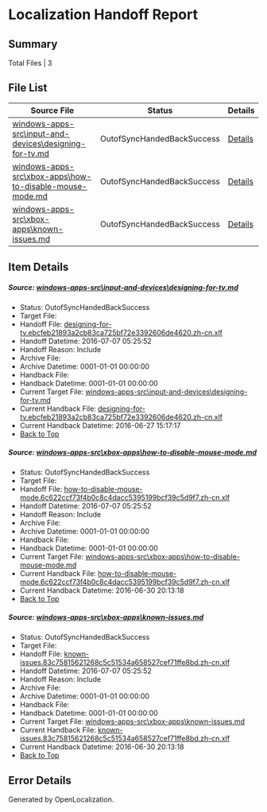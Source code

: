 # <a name='report-top'></a> Localization Handoff Report

## Summary
 Total Files | 3

## File List
 Source File | Status | Details 
 ----------- | ------ | ------- 
 [windows-apps-src\input-and-devices\designing-for-tv.md](https://github.com/Microsoft/windows-apps/blob/6a362b7c1570362ec3e033c809441c2153e9341f/windows-apps-src/input-and-devices/designing-for-tv.md) | OutofSyncHandedBackSuccess | [Details](#b8a35b4cb9b3dba5ad7b0df2089b693dc1a1cda62714)
 [windows-apps-src\xbox-apps\how-to-disable-mouse-mode.md](https://github.com/Microsoft/windows-apps/blob/6f4719c98d490cdcac8c799c4c68af55b217cbc5/windows-apps-src/xbox-apps/how-to-disable-mouse-mode.md) | OutofSyncHandedBackSuccess | [Details](#d1ee946693b9f9714b8d570b8ae3718469d2c10d3959)
 [windows-apps-src\xbox-apps\known-issues.md](https://github.com/Microsoft/windows-apps/blob/d64033e595f0156e0628dc0e20ef73923ec923c3/windows-apps-src/xbox-apps/known-issues.md) | OutofSyncHandedBackSuccess | [Details](#439736d066e7f7e568fd219371a1ea98563aa11c4018)

## Item Details
##### <a name='b8a35b4cb9b3dba5ad7b0df2089b693dc1a1cda62714'></a> Source: [windows-apps-src\input-and-devices\designing-for-tv.md](https://github.com/Microsoft/windows-apps/blob/6a362b7c1570362ec3e033c809441c2153e9341f/windows-apps-src/input-and-devices/designing-for-tv.md)
* Status: OutofSyncHandedBackSuccess
* Target File: 
* Handoff File: [designing-for-tv.ebcfeb21893a2cb83ca725bf72e3392606de4620.zh-cn.xlf](https://github.com/Microsoft/WDG.handoff/blob/5813f3fbe990194d827d64b2f1dee3c1def8d947/ol-handoff/Microsoft/windows-apps.zh-cn/master/designing-for-tv.ebcfeb21893a2cb83ca725bf72e3392606de4620.zh-cn.xlf)
* Handoff Datetime: 2016-07-07 05:25:52
* Handoff Reason: Include
* Archive File: 
* Archive Datetime: 0001-01-01 00:00:00
* Handback File: 
* Handback Datetime: 0001-01-01 00:00:00
* Current Target File: [windows-apps-src\input-and-devices\designing-for-tv.md](https://github.com/Microsoft/windows-apps.zh-cn/blob/6e3fa9f7bb8fe98c835b89fda6416c88028ae9ab/windows-apps-src/input-and-devices/designing-for-tv.md)
* Current Handback File: [designing-for-tv.ebcfeb21893a2cb83ca725bf72e3392606de4620.zh-cn.xlf](https://github.com/Microsoft/WDG.handback/blob/b48cd920b64da460a844a3192119c6d694d22e85/ol-handback/Microsoft/windows-apps.zh-cn/master/designing-for-tv.ebcfeb21893a2cb83ca725bf72e3392606de4620.zh-cn.xlf)
* Current Handback Datetime: 2016-06-27 15:17:17
* [Back to Top](#report-top)

##### <a name='d1ee946693b9f9714b8d570b8ae3718469d2c10d3959'></a> Source: [windows-apps-src\xbox-apps\how-to-disable-mouse-mode.md](https://github.com/Microsoft/windows-apps/blob/6f4719c98d490cdcac8c799c4c68af55b217cbc5/windows-apps-src/xbox-apps/how-to-disable-mouse-mode.md)
* Status: OutofSyncHandedBackSuccess
* Target File: 
* Handoff File: [how-to-disable-mouse-mode.6c622ccf73f4b0c8c4dacc5395199bcf39c5d9f7.zh-cn.xlf](https://github.com/Microsoft/WDG.handoff/blob/5813f3fbe990194d827d64b2f1dee3c1def8d947/ol-handoff/Microsoft/windows-apps.zh-cn/master/how-to-disable-mouse-mode.6c622ccf73f4b0c8c4dacc5395199bcf39c5d9f7.zh-cn.xlf)
* Handoff Datetime: 2016-07-07 05:25:52
* Handoff Reason: Include
* Archive File: 
* Archive Datetime: 0001-01-01 00:00:00
* Handback File: 
* Handback Datetime: 0001-01-01 00:00:00
* Current Target File: [windows-apps-src\xbox-apps\how-to-disable-mouse-mode.md](https://github.com/Microsoft/windows-apps.zh-cn/blob/58514041e5577d4e930103b2dec876c5b4137287/windows-apps-src/xbox-apps/how-to-disable-mouse-mode.md)
* Current Handback File: [how-to-disable-mouse-mode.6c622ccf73f4b0c8c4dacc5395199bcf39c5d9f7.zh-cn.xlf](https://github.com/Microsoft/WDG.handback/blob/d1ee1e724d0568bda4bc3fbdeb825d6edcbcb51e/ol-handback/Microsoft/windows-apps.zh-cn/master/how-to-disable-mouse-mode.6c622ccf73f4b0c8c4dacc5395199bcf39c5d9f7.zh-cn.xlf)
* Current Handback Datetime: 2016-06-30 20:13:18
* [Back to Top](#report-top)

##### <a name='439736d066e7f7e568fd219371a1ea98563aa11c4018'></a> Source: [windows-apps-src\xbox-apps\known-issues.md](https://github.com/Microsoft/windows-apps/blob/d64033e595f0156e0628dc0e20ef73923ec923c3/windows-apps-src/xbox-apps/known-issues.md)
* Status: OutofSyncHandedBackSuccess
* Target File: 
* Handoff File: [known-issues.83c75815621268c5c51534a658527cef71ffe8bd.zh-cn.xlf](https://github.com/Microsoft/WDG.handoff/blob/5813f3fbe990194d827d64b2f1dee3c1def8d947/ol-handoff/Microsoft/windows-apps.zh-cn/master/known-issues.83c75815621268c5c51534a658527cef71ffe8bd.zh-cn.xlf)
* Handoff Datetime: 2016-07-07 05:25:52
* Handoff Reason: Include
* Archive File: 
* Archive Datetime: 0001-01-01 00:00:00
* Handback File: 
* Handback Datetime: 0001-01-01 00:00:00
* Current Target File: [windows-apps-src\xbox-apps\known-issues.md](https://github.com/Microsoft/windows-apps.zh-cn/blob/58514041e5577d4e930103b2dec876c5b4137287/windows-apps-src/xbox-apps/known-issues.md)
* Current Handback File: [known-issues.83c75815621268c5c51534a658527cef71ffe8bd.zh-cn.xlf](https://github.com/Microsoft/WDG.handback/blob/d1ee1e724d0568bda4bc3fbdeb825d6edcbcb51e/ol-handback/Microsoft/windows-apps.zh-cn/master/known-issues.83c75815621268c5c51534a658527cef71ffe8bd.zh-cn.xlf)
* Current Handback Datetime: 2016-06-30 20:13:18
* [Back to Top](#report-top)


## Error Details

Generated by OpenLocalization.
